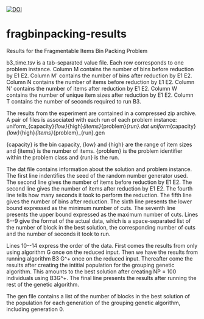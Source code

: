 [![DOI](https://zenodo.org/badge/22548/SELAB-AA/fragbinpacking-results.svg)](https://zenodo.org/badge/latestdoi/22548/SELAB-AA/fragbinpacking-results)
# fragbinpacking-results
Results for the Fragmentable Items Bin Packing Problem

b3_time.tsv is a tab-separated value file.
Each row corresponds to one problem instance.
Column M contains the number of bins before reduction by E1 E2.
Column M' contains the number of bins after reduction by E1 E2.
Column N contains the number of items before reduction by E1 E2.
Column N' contains the number of items after reduction by E1 E2.
Column W contains the number of unique item sizes after reduction by E1 E2.
Column T contains the number of seconds required to run B3.

The results from the experiment are contained in a compressed zip archive.
A pair of files is associated with each run of each problem instance:
uniform_{capacity}_{low}_{high}_{items}_{problem}_{run}.dat
uniform_{capacity}_{low}_{high}_{items}_{problem}_{run}.gen

{capacity} is the bin capacity,
{low} and {high} are the range of item sizes and {items} is the number of items.
{problem} is the problem identifier within the problem class and {run} is the run.

The dat file contains information about the solution and problem instance.
The first line indentifies the seed of the random number generator used.
The second line gives the number of items before reduction by E1 E2.
The second line gives the number of items after reduction by E1 E2.
The fourth line tells how many seconds it took to perform the reduction.
The fifth line gives the number of bins after reduction.
The sixth line presents the lower bound expressed as the minimum number of cuts.
The seventh line presents the upper bound expressed as the maximum number of cuts.
Lines 8--9 give the format of the actual data, which is a space-separated list
of the number of block in the best solution, the corresponding number of cuts and the
number of seconds it took to run.

Lines 10--14 express the order of the data. First comes the results from only
using algorithm G once on the reduced input. Then we have the results
from running algorithm B3 G^+ once on the reduced input. Thereafter come the results
after creating the intitial population for the grouping genetic algorithm. This
amounts to the best solution after creating NP = 100 individuals using B3G^+.
The final line presents the results after running the rest of the genetic algorithm.

The gen file contains a list of the number of blocks in the best solution of the
population for each generation of the grouping genetic algorithm, including generation 0.

